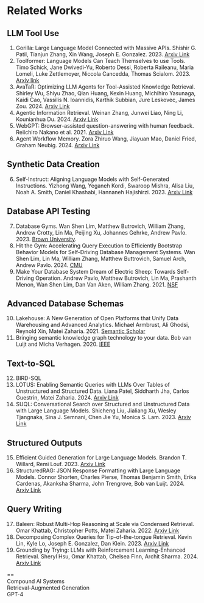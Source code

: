 # Related Works

## LLM Tool Use
1. Gorilla: Large Language Model Connected with Massive APIs. Shishir G. Patil, Tianjun Zhang, Xin Wang, Joseph E. Gonzalez. 2023. [Arxiv Link](https://arxiv.org/abs/2305.15334)
2. Toolformer: Language Models Can Teach Themselves to use Tools. Timo Schick, Jane Dwivedi-Yu, Roberto Dessi, Roberta Raileanu, Maria Lomeli, Luke Zettlemoyer, Niccola Cancedda, Thomas Scialom. 2023. [Arxiv link](https://arxiv.org/abs/2302.04761)
3. AvaTaR: Optimizing LLM Agents for Tool-Assisted Knowledge Retrieval. Shirley Wu, Shiyu Zhao, Qian Huang, Kexin Huang, Michihiro Yasunaga, Kaidi Cao, Vassilis N. Ioannidis, Karthik Subbian, Jure Leskovec, James Zou. 2024. [Arxiv Link](https://arxiv.org/pdf/2406.11200)
4. Agentic Information Retrieval. Weinan Zhang, Junwei Liao, Ning Li, Kounianhua Du. 2024. [Arxiv Link](https://arxiv.org/abs/2410.09713)
5. WebGPT: Browser-assisted question-answering with human feedback. Reiichiro Nakano et al. 2021. [Arxiv Link](https://arxiv.org/abs/2112.09332)
6. Agent Workflow Memory. Zora Zhiruo Wang, Jiayuan Mao, Daniel Fried, Graham Neubig. 2024. [Arxiv Link](https://arxiv.org/abs/2409.07429)

## Synthetic Data Creation
6. Self-Instruct: Aligning Language Models with Self-Generated Instructions. Yizhong Wang, Yeganeh Kordi, Swaroop Mishra, Alisa Liu, Noah A. Smith, Daniel Khashabi, Hannaneh Hajishirzi. 2023. [Arxiv Link](https://arxiv.org/abs/2212.10560)

## Database API Testing
7. Database Gyms. Wan Shen Lim, Matthew Butrovich, William Zhang, Andrew Crotty, Lin Ma, Peijing Xu, Johannes Gehrke, Andrew Pavlo. 2023. [Brown University](https://cs.brown.edu/people/acrotty/pubs/p27-lim.pdf).
8. Hit the Gym: Accelerating Query Execution to Efficiently Bootstrap Behavior Models for Self-Driving Database Management Systems. Wan Shen Lim, Lin Ma, William Zhang, Matthew Buttrovich, Samuel Arch, Andrew Pavlo. 2024. [CMU](https://www.pdl.cmu.edu/PDL-FTP/Database/p3680-lim.pdf)
9. Make Your Database System Dream of Electric Sheep: Towards Self-Driving Operation. Andrew Pavlo, Matthew Butrovich, Lin Ma, Prashanth Menon, Wan Shen Lim, Dan Van Aken, William Zhang. 2021. [NSF](https://par.nsf.gov/servlets/purl/10312181)

## Advanced Database Schemas
10. Lakehouse: A New Generation of Open Platforms that Unify Data Warehousing and Advanced Analytics. Michael Armbrust, Ali Ghodsi, Reynold Xin, Matei Zaharia. 2021. [Semantic Scholar](https://www.semanticscholar.org/paper/Lakehouse%3A-A-New-Generation-of-Open-Platforms-that-Zaharia-Ghodsi/451cf5fc9786ed4f7e1d9877f08d00f8b1262121)
11. Bringing semantic knowledge graph technology to your data. Bob van Luijt and Micha Verhagen. 2020. [IEEE](https://ieeexplore.ieee.org/abstract/document/8994851)

## Text-to-SQL
12. BIRD-SQL
13. LOTUS: Enabling Semantic Queries with LLMs Over Tables of Unstructured and Structured Data. Liana Patel, Siddharth Jha, Carlos Guestrin, Matei Zaharia. 2024. [Arxiv Link](https://arxiv.org/abs/2407.11418)
14. SUQL: Conversational Search over Structured and Unstructured Data with Large Language Models. Shicheng Liu, Jialiang Xu, Wesley Tjangnaka, Sina J. Semnani, Chen Jie Yu, Monica S. Lam. 2023. [Arxiv Link](https://arxiv.org/abs/2311.09818)

## Structured Outputs
15. Efficient Guided Generation for Large Language Models. Brandon T. Willard, Remi Louf. 2023. [Arxiv Link](https://arxiv.org/abs/2307.09702)
16. StructuredRAG: JSON Response Formatting with Large Language Models. Connor Shorten, Charles Pierse, Thomas Benjamin Smith, Erika Cardenas, Akanksha Sharma, John Trengrove, Bob van Luijt. 2024. [Arxiv Link](https://arxiv.org/abs/2408.11061)

## Query Writing
17. Baleen: Robust Multi-Hop Reasoning at Scale via Condensed Retrieval. Omar Khattab, Christopher Potts, Matei Zaharia. 2022. [Arxiv Link](https://arxiv.org/abs/2101.00436)
18. Decomposing Complex Queries for Tip-of-the-tongue Retrieval. Kevin Lin, Kyle Lo, Joseph E. Gonzalez, Dan Klein. 2023. [Arxiv Link](https://arxiv.org/abs/2305.15053)
19. Grounding by Trying: LLMs with Reinforcement Learning-Enhanced Retrieval. Sheryl Hsu, Omar Khattab, Chelsea Finn, Archit Sharma. 2024. [Arxiv Link](https://arxiv.org/pdf/2410.23214?)

==
<br />
Compound AI Systems
<br />
Retrieval-Augmented Generation
<br />
GPT-4
